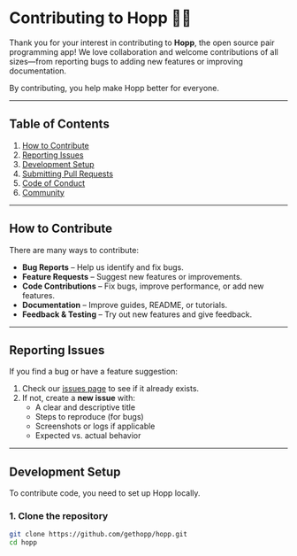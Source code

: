 # Contributing to Hopp 🧑‍💻

Thank you for your interest in contributing to **Hopp**, the open source pair programming app! We love collaboration and welcome contributions of all sizes—from reporting bugs to adding new features or improving documentation.  

By contributing, you help make Hopp better for everyone.

---

## Table of Contents
1. [How to Contribute](#how-to-contribute)
2. [Reporting Issues](#reporting-issues)
3. [Development Setup](#development-setup)
4. [Submitting Pull Requests](#submitting-pull-requests)
5. [Code of Conduct](#code-of-conduct)
6. [Community](#community)

---

## How to Contribute

There are many ways to contribute:

- **Bug Reports** – Help us identify and fix bugs.
- **Feature Requests** – Suggest new features or improvements.
- **Code Contributions** – Fix bugs, improve performance, or add new features.
- **Documentation** – Improve guides, README, or tutorials.
- **Feedback & Testing** – Try out new features and give feedback.

---

## Reporting Issues

If you find a bug or have a feature suggestion:

1. Check our [issues page](https://github.com/gethopp/hopp/issues) to see if it already exists.
2. If not, create a **new issue** with:
   - A clear and descriptive title
   - Steps to reproduce (for bugs)
   - Screenshots or logs if applicable
   - Expected vs. actual behavior

---

## Development Setup

To contribute code, you need to set up Hopp locally.  

### 1. Clone the repository
```bash
git clone https://github.com/gethopp/hopp.git
cd hopp

